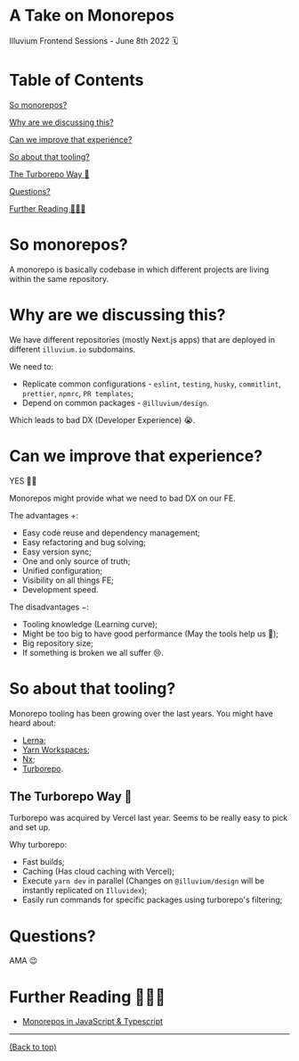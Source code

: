 # A Take on Monorepos

Illuvium Frontend Sessions - June 8th 2022 🗓

# Table of Contents

[So monorepos?](#so-monorepos)

[Why are we discussing this?](#why-are-we-discussing-this)

[Can we improve that experience?](#can-we-improve-that-experience)

[So about that tooling?](#so-about-that-tooling)

[The Turborepo Way 🔨](#the-turborepo-way-)

[Questions?](#questions)

[Further Reading 👩🏽‍💻](#further-reading)

# So monorepos?

A monorepo is basically codebase in which different projects are living within the same repository.

# Why are we discussing this?

We have different repositories (mostly Next.js apps) that are deployed in different `illuvium.io` subdomains.

We need to:

- Replicate common configurations - `eslint`, `testing`, `husky`, `commitlint`, `prettier`, `npmrc`, `PR templates`;
- Depend on common packages - `@illuvium/design`.

Which leads to bad DX (Developer Experience) 😭.

# Can we improve that experience?

YES 💪🏽

Monorepos might provide what we need to bad DX on our FE.

The advantages +:

- Easy code reuse and dependency management;
- Easy refactoring and bug solving;
- Easy version sync;
- One and only source of truth;
- Unified configuration;
- Visibility on all things FE;
- Development speed.

The disadvantages −:

- Tooling knowledge (Learning curve);
- Might be too big to have good performance (May the tools help us 🙏);
- Big repository size;
- If something is broken we all suffer 😢.

# So about that tooling?

Monorepo tooling has been growing over the last years. You might have heard about:

- [Lerna](https://lerna.js.org/);
- [Yarn Workspaces](https://classic.yarnpkg.com/lang/en/docs/workspaces/);
- [Nx](https://nx.dev/);
- [Turborepo](https://turborepo.org/).

## The Turborepo Way 🚀

Turborepo was acquired by Vercel last year. Seems to be really easy to pick and set up.

Why turborepo:

- Fast builds;
- Caching (Has cloud caching with Vercel);
- Execute `yarn dev` in parallel (Changes on `@illuvium/design` will be instantly replicated on `Illuvidex`);
- Easily run commands for specific packages using turborepo's filtering;

# Questions?

AMA 😉

# Further Reading 👩🏽‍💻

- [Monorepos in JavaScript & Typescript](https://www.robinwieruch.de/javascript-monorepos/)

---

[(Back to top)](#a-take-on-monorepos)
